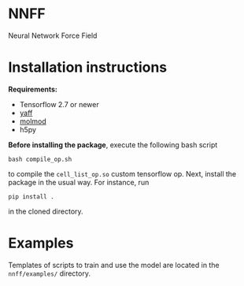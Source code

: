 # NNFF
Neural Network Force Field


# Installation instructions
**Requirements:**

 - Tensorflow 2.7 or newer
 - [yaff](https://github.com/molmod/yaff)
 - [molmod](https://github.com/molmod/molmod)
 - h5py

**Before installing the package**, execute the following bash script

    bash compile_op.sh

to compile the `cell_list_op.so` custom tensorflow op. Next, install the package in the usual way. For instance, run

    pip install .

in the cloned directory.

# Examples
Templates of scripts to train and use the model are located in the `nnff/examples/` directory.
